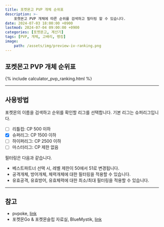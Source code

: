 ```yaml
---
title: 포켓몬고 PVP 개체 순위표
description: >-
    포켓몬고 PVP 개체에 따른 순위를 검색하고 필터링 할 수 있습니다.
date: 2024-07-03 18:00:00 +0900
lastmod: 2024-07-04 09:00:00 +0900
categories: [포켓몬고, 계산기]
tags: [PVP, 개체, 고배리, 랭킹]
image:
    path: /assets/img/preview-iv-ranking.png
---
```


## 포켓몬고 PVP 개체 순위표

{% include calculator_pvp_ranking.html %}

---

## 사용방법

포켓몬의 이름을 검색하고 순위를 확인할 리그를 선택합니다. 기본 리그는 슈퍼리그입니다.
- [ ] 리틀컵: CP 500 이하
- [x] 슈퍼리그: CP 1500 이하
- [ ] 하이퍼리그: CP 2500 이하
- [ ] 마스터리그: CP 제한 없음

필터링은 다음과 같습니다.

- 베스트파트너 선택 시, 레벨 제한이 50에서 51로 변경됩니다.
- 공격개체, 방어개체, 체력개체에 대한 필터링을 적용할 수 있습니다.
- 유효공격, 유효방어, 유효체력에 대한 최소/최대 필터링을 적용할 수 있습니다.

---

## 참고

- pvpoke, [link](https://pvpoke.com/)
- 포켓몬Go & 포켓몬슬립 자료실, BlueMystik, [link](https://blog.naver.com/suikun2002)
